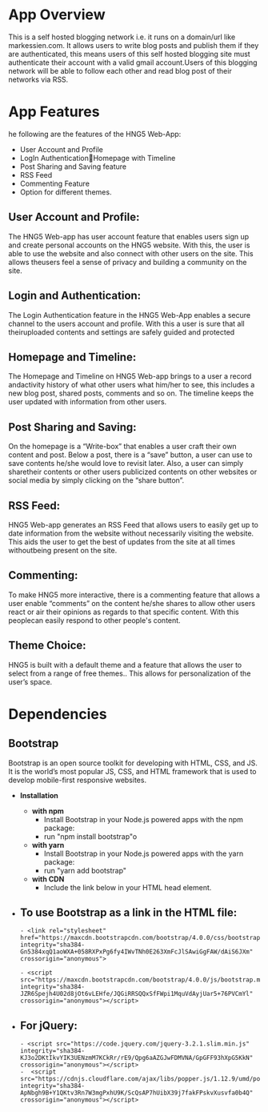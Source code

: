 # App Overview
This is a self hosted blogging network i.e. it runs on a domain/url like markessien.com. It allows users to write blog posts and publish them if they are authenticated, this means users of this self hosted blogging site must authenticate their account with a valid gmail account.Users of this blogging network will be able to follow each other and read blog post of their networks via RSS.
# App Features
he following are the features of the HNG5 Web-App:
- User Account and Profile
- LogIn AuthenticationHomepage with Timeline
- Post Sharing and Saving feature
- RSS Feed
- Commenting Feature
- Option for different themes.



## User Account and Profile:
The HNG5 Web-app has user account feature that enables users sign up and create personal accounts on the HNG5 website. With this, the user is able to use the website and also connect with other users on the site. This allows theusers feel a sense of privacy and building a community on the site. 

## Login and Authentication: 
The Login Authentication feature in the HNG5 Web-App enables a secure channel to the users account and profile. With this a user is sure that all theiruploaded contents and settings are safely guided and protected

## Homepage and Timeline:
The Homepage and Timeline on HNG5 Web-app brings to a user a record andactivity history of what other users what him/her to see, this includes a new blog post, shared posts, comments and so on. The timeline keeps the user updated with information from other users.

## Post Sharing and Saving:
On the homepage is a “Write-box” that enables a user craft their own content and post. Below a post, there is a “save” button, a user can use to save contents he/she would love to revisit later. Also, a user can simply sharetheir contents or other users publicized contents on other websites or social media by simply clicking on the “share button”.

## RSS Feed: 
HNG5 Web-app generates an RSS Feed that allows users to easily get up to date information from the website without necessarily visiting the website. This aids the user to get the best of updates from the site at all times withoutbeing present on the site.

## Commenting:
To make HNG5 more interactive, there is a commenting feature that allows a user enable “comments” on the content he/she shares to allow other users react or air their opinions as regards to that specific content. With this peoplecan easily respond to other people's content.

## Theme Choice:
HNG5 is built with a default theme and a feature that allows the user to select from a range of free themes.. This allows for personalization of the user’s space. 

# Dependencies
## Bootstrap 
Bootstrap is an open source toolkit for developing with HTML, CSS, and JS. It is the world’s most popular JS, CSS, and HTML framework that is used to develop mobile-first responsive websites.

- **Installation**
  - **with npm**
    - Install Bootstrap in your Node.js powered apps with the npm package:
    - run "npm install bootstrap"o
  - **with yarn** 
    - Install Bootstrap in your Node.js powered apps with the yarn package:
    - run "yarn add bootstrap"
  - **with CDN**
    - Include the link below in your HTML head element.
        
- **To use Bootstrap as a link in the HTML file:**
    - 
      - <link rel="stylesheet" href="https://maxcdn.bootstrapcdn.com/bootstrap/4.0.0/css/bootstrap.min.css" integrity="sha384-Gn5384xqQ1aoWXA+058RXPxPg6fy4IWvTNh0E263XmFcJlSAwiGgFAW/dAiS6JXm" crossorigin="anonymous">
      
      - <script src="https://maxcdn.bootstrapcdn.com/bootstrap/4.0.0/js/bootstrap.min.js" integrity="sha384-JZR6Spejh4U02d8jOt6vLEHfe/JQGiRRSQQxSfFWpi1MquVdAyjUar5+76PVCmYl" crossorigin="anonymous"></script>
      
- **For jQuery:**
    - 
      - <script src="https://code.jquery.com/jquery-3.2.1.slim.min.js" integrity="sha384-KJ3o2DKtIkvYIK3UENzmM7KCkRr/rE9/Qpg6aAZGJwFDMVNA/GpGFF93hXpG5KkN" crossorigin="anonymous"></script>
      -  <script src="https://cdnjs.cloudflare.com/ajax/libs/popper.js/1.12.9/umd/popper.min.js" integrity="sha384-ApNbgh9B+Y1QKtv3Rn7W3mgPxhU9K/ScQsAP7hUibX39j7fakFPskvXusvfa0b4Q" crossorigin="anonymous"></script>
        
        
       

